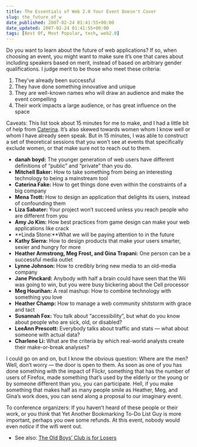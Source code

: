 ```yaml
---
title: The Essentials of Web 2.0 Your Event Doesn't Cover
slug: the_future_of_w
date_published: 2007-02-24 01:41:55+00:00
date_updated: 2007-02-24 01:41:55+00:00
tags: [Best Of, Most Popular, tech, web2.0]
---
```

Do you want to learn about the future of web applications? If so, when choosing an event, you might want to make sure it’s one that cares about including speakers based on merit, instead of based on arbitrary gender qualifications. I judge merit to be those who meet these criteria:

1. They’ve already been successful
2. They have done something innovative and unique
3. They are well-known names who will draw an audience and make the event compelling
4. Their work impacts a large audience, or has great influence on the space

Caveats: This list took about 15 minutes for me to make, and I had a little bit of help from [Caterina](http://www.caterina.net/). It’s also skewed towards women whom I know well or whom I have already seen speak. But in 15 minutes, I was able to construct a set of theoretical sessions that you won’t see at events that specifically exclude women, or that make sure not to reach out to them.

- **danah boyd:** The younger generation of web users have different definitions of “public” and “private” than you do.
- **Mitchell Baker:** How to take something from being an interesting technology to being a mainstream tool
- **Caterina Fake:** How to get things done even within the constraints of a big company
- **Mena Trott:** How to design an application that delights its users, instead of confounding them
- **Liza Sabater:** Your project won’t succeed unless you reach people who are different from you
- **Amy Jo Kim:** How best practices from game design can make your web applications like crack
- **Linda Stone:**What we will be paying attention to in the future
- **Kathy Sierra:** How to design products that make your users smarter, sexier and hungry for more
- **Heather Armstrong, Meg Frost, and Gina Trapani:** One person can be a successful media outlet
- **Lynne Johnson:** How to credibly bring new media to an old-media company
- **Jane Pinckard:** Anybody with half a brain could have seen that the Wii was going to win, but you were busy bickering about the Cell processor
- **Meg Hourihan:** A real mashup: How to combine technology with something you love
- **Heather Champ:** How to manage a web community shitstorm with grace and tact
- **Susannah Fox:** You talk about “accessibility”, but what do you know about people who are sick, old, or disabled?
- **LeeAnn Prescott:** Everybody talks about traffic and stats — what about someone with actual data?
- **Charlene Li:** What are the criteria by which real-world analysts create their make-or-break analyses?

I could go on and on, but I know the obvious question: Where are the men? Well, don’t worry — the door is open to them. As soon as one of you has done something with the impact of Flickr, something that has the number of users of Firefox, made something that’s used by the elderly or the young or by someone different than you, you can participate. Hell, if you make something that makes half as many people smile as Heather, Meg, and Gina’s work does, you can send along a proposal to our imaginary event.

To conference organizers: If you haven’t heard of these people or their work, or you think that Yet Another Bookmarking To-Do List Guy is more important, perhaps you owe some refunds. At this event, nobody would even *notice* if the wifi went out.
- See also: [The Old Boys’ Club is for Losers](/2007/02/23/the_old_boys_cl)
